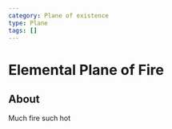 ```yaml
---
category: Plane of existence
type: Plane
tags: []
---
```


# Elemental Plane of Fire
## About
Much fire such hot
